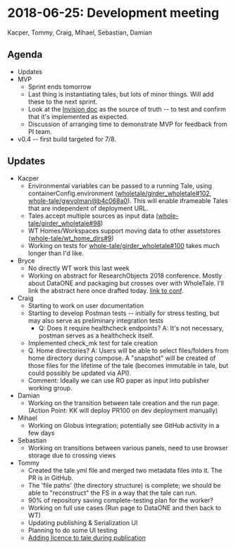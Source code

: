 2018-06-25: Development meeting
===============================
Kacper, Tommy, Craig, Mihael, Sebastian, Damian

Agenda
------
* Updates
* MVP
  * Sprint ends tomorrow
  * Last thing is instantiating tales, but lots of minor things. Will add these to the next sprint.
  * Look at the [Invision doc](https://projects.invisionapp.com/freehand/document/nPpPcHSRg) as the source of truth -- to test and confirm that it's implemented as expected.
  * Discussion of arranging time to demonstrate MVP for feedback from PI team.
* v0.4 -- first build targeted for 7/8.


Updates
-------
 * Kacper
   * Environmental variables can be passed to a running Tale, using containerConfig.environment ([wholetale/girder_wholetale#102](https://github.com/whole-tale/girder_wholetale/pull/102), [whole-tale/gwvolman@b4c068a0](https://github.com/whole-tale/gwvolman/commit/b4c068a0d81e19ff43602cf7ed5696e39d98297e)). This will enable iframeable Tales that are independent of deployment URL.
   * Tales accept multiple sources as input data ([whole-tale/girder_wholetale#98](https://github.com/whole-tale/girder_wholetale/pull/98))
   * WT Homes/Workspaces support moving data to other assetstores ([whole-tale/wt_home_dirs#9](https://github.com/whole-tale/wt_home_dirs/pull/9))
   * Working on tests for [whole-tale/girder_wholetale#100](https://github.com/whole-tale/girder_wholetale/pull/100) takes much longer than I'd like.
* Bryce
    * No directly WT work this last week
    * Working on abstract for ResearchObjects 2018 conference. Mostly about DataONE and packaging but crosses over with WholeTale. I'll link the abstract here once drafted today. [link to conf](http://www.researchobject.org/ro2018/).
* Craig
  * Starting to work on user documentation
  * Starting to develop Postman tests -- initially for stress testing, but may also serve as preliminary integration tests
      * Q: Does it require healthcheck endpoints? A: It's not necessary, postman serves as a healthcheck itself.
  * Implemented check_mk test for tale creation
  * Q. Home directories? A: Users will be able to select files/folders from home directory during compose. A "snapshot" will be created of those files for the lifetime of the tale (becomes immutable in tale, but could possibly be updated via API).
  * Comment: Ideally we can use RO paper as input into publisher working group.
* Damian
  * Working on the transition between tale creation and the run page. (Action Point: KK will deploy PR100 on dev deployment manually)
* Mihael
  * Working on Globus integration; potentially see GitHub activity in a few days 
* Sebastian
  * Working on transitions between various panels, need to use browser storage due to crossing views 
* Tommy
  * Created the tale.yml file and merged two metadata files into it. The PR is in GitHub. 
  * The 'file paths' (the directory structure) is complete; we should be able to "reconstruct" the FS in a way that the tale can run.
  * 90% of repository saving complete-testing plan for the worker?
  * Working on full use cases (Run page to DataONE and then back to WT)
  * Updating publishing & Serialization UI
  * Planning to do some UI testing
  * [Adding licence to tale during publication](https://github.com/whole-tale/dashboard/issues/149)
